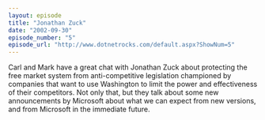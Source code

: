 ```yaml
---
layout: episode
title: "Jonathan Zuck"
date: "2002-09-30"
episode_number: "5"
episode_url: "http://www.dotnetrocks.com/default.aspx?ShowNum=5"
---
```


Carl and Mark have a great chat with Jonathan Zuck about protecting the free market system from anti-competitive legislation championed by companies that want to use Washington to limit the power and effectiveness of their competitors. Not only that, but they talk about some new announcements by Microsoft about what we can expect from new versions, and from Microsoft in the immediate future. 
